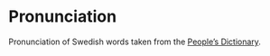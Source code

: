 # Pronunciation

Pronunciation of Swedish words taken from the [People’s Dictionary][folkets].

[folkets]: http://folkets-lexikon.csc.kth.se/folkets/folkets.html
